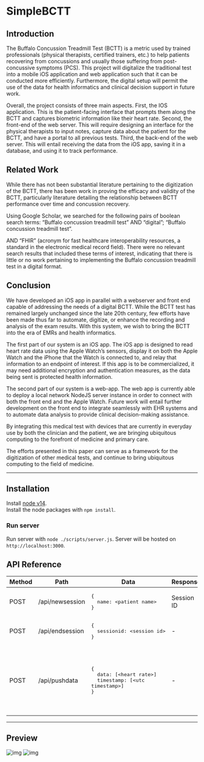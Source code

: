 # SimpleBCTT

## Introduction

The Buffalo Concussion Treadmill Test (BCTT) is a metric used by trained professionals (physical therapists, certified trainers, etc.) to help patients recovering from concussions and usually those suffering from post-concussive symptoms (PCS). This project will digitalize the traditional test into a mobile iOS application and web application such that it can be conducted more efficiently. Furthermore, the digital setup will permit the use of the data for health informatics and clinical decision support in future work.

Overall, the project consists of three main aspects. First, the IOS application. This is the patient-facing interface that prompts them along the BCTT and captures biometric information like their heart rate. Second, the front-end of the web server. This will require designing an interface for the physical therapists to input notes, capture data about the patient for the BCTT, and have a portal to all previous tests. Third, the back-end of the web server. This will entail receiving the data from the iOS app, saving it in a database, and using it to track performance.

## Related Work
While there has not been substantial literature pertaining to the digitization of the BCTT, there has been work in proving the efficacy and validity of the BCTT, particularly literature detailing the relationship between BCTT performance over time and concussion recovery.

Using Google Scholar, we searched for the following pairs of boolean search terms: “Buffalo concussion treadmill test” AND “digital”; “Buffalo concussion treadmill test”.

AND “FHIR” (acronym for fast healthcare interoperability resources, a standard in the electronic medical record field). There were no relevant search results that included these terms of interest, indicating that there is little or no work pertaining to implementing the Buffalo concussion treadmill test in a digital format.

## Conclusion

We have developed an iOS app in parallel with a webserver and front end capable of addressing the needs of a digital BCTT. While the BCTT test has remained largely unchanged since the late 20th century, few efforts have been made thus far to automate, digitize, or enhance the recording and analysis of the exam results. With this system, we wish to bring the BCTT into the era of EMRs and health informatics. 

The first part of our system is an iOS app. The iOS app is designed to read heart rate data using the Apple Watch’s sensors, display it on both the Apple Watch and the iPhone that the Watch is connected to, and relay that information to an endpoint of interest. If this app is to be commercialized, it may need additional encryption and authentication measures, as the data being sent is protected health information.

The second part of our system is a web-app. The web app is currently able to deploy a local network NodeJS server instance in order to connect with both the front end and the Apple Watch. Future work will entail further development on the front end to integrate seamlessly with EHR systems and to automate data analysis to provide clinical decision-making assistance.

By integrating this medical test with devices that are currently in everyday use by both the clinician and the patient, we are bringing ubiquitous computing to the forefront of medicine and primary care.

The efforts presented in this paper can serve as a framework for the digitization of other medical tests, and continue to bring ubiquitous computing to the field of medicine.


-------------


## Installation

Install [node v14](https://nodejs.org/en/).<br/>
Install the node packages with `npm install`.

### Run server
Run server with `node ./scripts/server.js`. Server will be hosted on `http://localhost:3000`.

## API Reference

| Method | Path              | Data  | Response | Description |
| -------| ----------------- | ----- | ---------| ----------- |
| POST   | /api/newsession | <pre>{<br>&nbsp;&nbsp;name: &lt;patient name&gt;<br>}</pre> | Session ID | Create a new BCTT session. |
| POST   | /api/endsession | <pre>{<br>&nbsp;&nbsp;sessionid: &lt;session id&gt;<br>}</pre> | - | End BCTT session. |
| POST   | /api/pushdata | <pre>{<br>&nbsp;&nbsp;data: [&lt;heart rate&gt;]<br>&nbsp;&nbsp;timestamp: [&lt;utc timestamp&gt;]<br>}</pre> | - | Push heart rate data. `data` and `timestamp` parameters expect json arrays of respective data. |

---------------

## Preview

![img](https://i.imgur.com/Whmyx1F.png)
![img](https://i.imgur.com/nhQNyIq.png)
